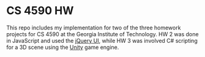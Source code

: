 # CS 4590 HW
This repo includes my implementation for two of the three homework projects for CS 4590 at the Georgia Institute of Technology. HW 2 was done in JavaScript and used the [jQuery UI](https://jqueryui.com/), while HW 3 was involved C# scripting for a 3D scene using the [Unity](http://en.wikipedia.org/wiki/Unity_%28game_engine%29) game engine.

